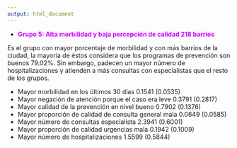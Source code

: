 ```yaml
---
output: html_document
---
```

* <span style="color:#CC00FF">**Grupo 5: Alta morbilidad y baja percepción de calidad 218 barrios**</span>

Es el grupo con mayor porcentaje de morbilidad y con más barrios de la ciudad, la mayoría de éstos considera que los programas de prevención son buenos 79.02%. Sin embargo, padecen un mayor número de hospitalizaciones y atienden a más consultas con especialistas que el resto de los grupos.

  + Mayor morbilidad en los últimos 30 días 0.1541 (0.0535)
  + Mayor negación de atención porque el caso era leve 0.3791 (0.2817)
  + Mayor calidad de la prevención en nivel bueno 0.7902 (0.1376)
  + Mayor proporción de calidad de consulta general mala 0.0649 (0.0585)
  + Mayor número de consultas especialista 	2.3941 (0.6001)
  + Mayor proporción de calidad urgencias mala 0.1942 (0.1009)
  + Mayor número de hospitalizaciones 1.5599 (0.5844)


